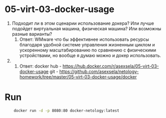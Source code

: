 # 05-virt-03-docker-usage

1. Подходит ли в этом сценарии использование докера? Или лучше подойдет виртуальная машина, физическая машина? Или возможны разные варианты?
    1. Ответ: WMware что бы эффективнее использовать ресурсы благодаря удобной системе управления жизненным циклом и ускоренному масштабированию по сравнению с физическими устройствами, но вообще я думаю можно и докер использовать.
2. 
    1. Ответ: docker hub - https://hub.docker.com/r/asexsela/05-virt-03-docker-usage
    git - https://github.com/asexsela/netology-homework/tree/master/05-virt-03-docker-usage/docker


# Run
```bash
    docker run -d -p 8080:80 docker-netology:latest
```